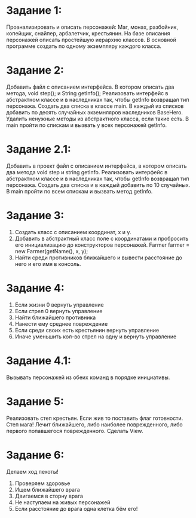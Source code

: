 # Задание 1:
Проанализировать и описать персонажей: Маг, монах, разбойник, копейщик, снайпер, арбалетчик, крестьянин. На базе описания персонажей описать простейшую иерархию классов. В основной программе создать по одному экземпляру каждого класса.

# Задание 2:
Добавить файл с описанием интерфейса. В котором описать два метода, void step(); и String getInfo(); Реализовать интерфейс в абстрактном классе и в наследниках так, чтобы getInfo возвращал тип персонажа. Создать два списка в классе main. В каждый из списков добавить по десять случайных экземнляров наследников BaseHero. Удалить ненужные методы из абстрактного класса, если такие есть. В main пройти по спискам и вызвать у всех персонажей getInfo.

# Задание 2.1:
Добавить в проект файл с описанием интерфейса, в котором описать два метода void step и string getInfo. Реализовать интерфейс в абстрактном классе и в наследниках так, чтобы getInfo возвращал тип персонажа. Создать два списка и в каждый добавить по 10 случайных. В main пройти по всем спискам и вызвать метод getInfo.

# Задание 3:
1. Создать класс с описанием координат, x и y.
2. Добавить в абстрактный класс поле с координатами и пробросить его инициализацию до конструкторов персонажей. Farmer farmer = new Farmer(getName(), x, y);
3. Найти среди противников ближайшего и вывести расстояние до него и его имя в консоль.

# Задание 4:
1. Если жизни 0 вернуть управление
2. Если стрел 0 вернуть управление
3. Найти ближайшего противника
4. Нанести ему среднее повреждение
5. Если среди своих есть крестьянин вернуть управление
6. Иначе уменьшить кол-во стрел на одну и вернуть управление

# Задание 4.1:
Вызывать персонажей из обеих команд в порядке инициативы.

# Задание 5:
Реализовать степ крестьян. Если жив то поставить флаг готовности.
Степ мага! Лечит ближайшего, либо наиболее поврежденного, либо первого попавшегося поврежденного.
Сделать View.

# Задание 6:
Делаем ход пехоты!
1. Проверяем здоровье
2. Ищем ближайшего врага
3. Двигаемся в сторну врага
4. Не наступаем на живых персонажей
5. Если расстояние до врага одна клетка бём его!